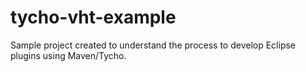 # tycho-vht-example
Sample project created to understand the process to develop Eclipse plugins using Maven/Tycho.

